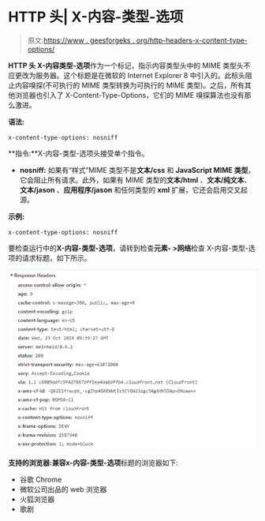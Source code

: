 # HTTP 头| X-内容-类型-选项

> 原文:[https://www . geesforgeks . org/http-headers-x-content-type-options/](https://www.geeksforgeeks.org/http-headers-x-content-type-options/)

**HTTP 头 X-内容类型-选项**作为一个标记，指示内容类型头中的 MIME 类型头不应更改为服务器。这个标题是在微软的 Internet Explorer 8 中引入的。此标头阻止内容嗅探(不可执行的 MIME 类型转换为可执行的 MIME 类型)。之后，所有其他浏览器也引入了 X-Content-Type-Options，它们的 MIME 嗅探算法也没有那么激进。

**语法:**

```
x-content-type-options: nosniff
```

**指令:**X-内容-类型-选项头接受单个指令。

*   **nosniff:** 如果有“样式”MIME 类型不是**文本/css** 和 **JavaScript MIME 类型**，它会阻止所有请求。此外，如果有 MIME 类型的**文本/html** 、**文本/纯文本**、**文本/jason** 、**应用程序/jason** 和任何类型的 **xml** 扩展，它还会启用交叉起源。

**示例:**

```
x-content-type-options: nosniff
```

要检查运行中的**X-内容-类型-选项**，请转到检查**元素- >网络**检查 X-内容-类型-选项的请求标题，如下所示。

![](img/5c493396b09f8a0f6834fe08eb5abb5b.png)

**支持的浏览器:**兼容**x-内容-类型-选项**标题的浏览器如下:

*   谷歌 Chrome
*   微软公司出品的 web 浏览器
*   火狐浏览器
*   歌剧